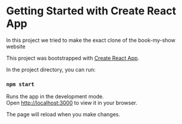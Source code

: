 # Getting Started with Create React App

In this project we tried to make the exact clone of the book-my-show website

This project was bootstrapped with [Create React App](https://github.com/facebook/create-react-app).

In the project directory, you can run: 

### `npm start`

Runs the app in the development mode.\
Open [http://localhost:3000](http://localhost:3000) to view it in your browser.

The page will reload when you make changes.
